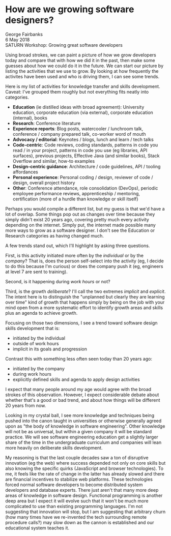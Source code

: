 # How are we growing software designers?

George Fairbanks<br>
6 May 2018<br>
SATURN Workshop: Growing great software developers

Using broad strokes, we can paint a picture of how we grow developers today and compare that with how we did it in the past, then make some guesses about how we could do it in the future.  We can start our picture by listing the activities that we use to grow.  By looking at how frequently the activites have been used and who is driving them, I can see some trends.

Here is my list of activities for knowledge transfer and skills development.  Caveat: I've grouped them roughly but not everything fits neatly into categories.

* __Education__ (ie distilled ideas with broad agreement):  University education, corporate education (via external), corporate education (internal), books
* __Research__:  Conference literature
* __Experience reports__:  Blog posts, watercooler / lunchroom talk, conference / company prepared talk, co-worker word of mouth
* __Advocacy / editorial__: Keynotes / blogs, lunch and learn / tech talks
* __Code-centric__:  Code reviews, coding standards, patterns in code you read / in your project, patterns in code you use (eg libraries, API surfaces), previous projects, Effective Java (and similar books), Stack Overflow and similar, how-to examples
* __Design-centric guidance__:  Architecture / code guidelines, API / tooling affordances
* __Personal experience__: Personal coding / design, reviewer of code / design, overall project history
* __Other__:  Conference attendance, role consolidation (DevOps), periodic employee performance reviews, apprenticeship / mentoring, certification (more of a hurdle than knowledge or skill itself)

Perhaps you would compile a different list, but my guess is that we'd have a lot of overlap.  Some things pop out as changes over time because they simply didn't exist 20 years ago, covering pretty much every activity depending on the internet.  Simply put, the internet made possible many more ways to grow as a software designer.  I don't see the Education or Research categories as having changed much.

A few trends stand out, which I'll highlight by asking three questions.  

First, is this activity initiated more often by the _individual_ or by the _company_?  That is, does the person self-select into the activity (eg, I decide to do this because I'm curious) or does the company push it (eg, engineers at level 7 are sent to training).

Second, is it happening during _work hours_ or not?  

Third, is the growth _deliberate_?  I'll call the two extremes _implicit_ and _explicit_.  The intent here is to distinguish the "unplanned but clearly they are learning over time" kind of growth that happens simply by being on the job with your mind open from a more systematic effort to identify growth areas and skills plus an agenda to achieve growth.

Focusing on those two dimensions, I see a trend toward software design skills development that is:

* initiated by the individual
* outside of work hours
* implicit in its goals and progression

Contrast this with something less often seen today than 20 years ago:

* initiated by the company
* during work hours
* explicitly defined skills and agenda to apply design activities

I expect that many people around my age would agree with the broad strokes of this observation.  However, I expect considerable debate about whether that's a good or bad trend, and about how things will be different 20 years from now.  

Looking in my crystal ball, I see more knowledge and techniques being pushed into the canon taught in universities or otherwise generally agreed upon as "the body of knowledge in software engineering".  Other knowledge will not be as universal, but within a given company it will be standard practice.  We will see software engineering education get a slightly larger share of the time in the undergraduate curriculum and companies will lean more heavily on deliberate skills development.  

My reasoning is that the last couple decades saw a ton of disruptive innovation (eg the web) where success depended not only on core skills but also knowing the specific quirks (JavaScript and browser technologies).  To me, it feels like the rate of change in the latter has already slowed and there are financial incentives to stabilize web platforms.  These technologies forced normal software developers to become distributed system developers and database experts.  There just aren't that many more deep areas of knowledge in software design.  Functional programming is another deep area but I expect it will evolve such that it won't be much more complicated to use than existing programming languages.  I'm not suggesting that innovation will stop, but I am suggesting that arbitrary churn (how many times have we re-invented the tech surrounding remote procedure calls?) may slow down as the cannon is established and our educational system teaches it.
